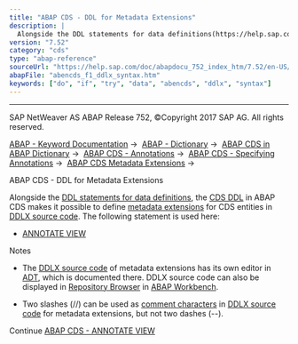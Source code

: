 ```yaml
---
title: "ABAP CDS - DDL for Metadata Extensions"
description: |
  Alongside the DDL statements for data definitions(https://help.sap.com/doc/abapdocu_752_index_htm/7.52/en-US/abencds_f1_ddl_syntax.htm), the CDS DDL(https://help.sap.com/doc/abapdocu_752_index_htm/7.52/en-US/abencds_ddl_glosry.htm 'Glossary Entry') in ABAP CDS makes it possible to define metada
version: "7.52"
category: "cds"
type: "abap-reference"
sourceUrl: "https://help.sap.com/doc/abapdocu_752_index_htm/7.52/en-US/abencds_f1_ddlx_syntax.htm"
abapFile: "abencds_f1_ddlx_syntax.htm"
keywords: ["do", "if", "try", "data", "abencds", "ddlx", "syntax"]
---
```


* * *

SAP NetWeaver AS ABAP Release 752, ©Copyright 2017 SAP AG. All rights reserved.

[ABAP - Keyword Documentation](https://help.sap.com/doc/abapdocu_752_index_htm/7.52/en-US/abenabap.htm) →  [ABAP - Dictionary](https://help.sap.com/doc/abapdocu_752_index_htm/7.52/en-US/abenabap_dictionary.htm) →  [ABAP CDS in ABAP Dictionary](https://help.sap.com/doc/abapdocu_752_index_htm/7.52/en-US/abencds.htm) →  [ABAP CDS - Annotations](https://help.sap.com/doc/abapdocu_752_index_htm/7.52/en-US/abencds_annotations.htm) →  [ABAP CDS - Specifying Annotations](https://help.sap.com/doc/abapdocu_752_index_htm/7.52/en-US/abencds_anno_usage.htm) →  [ABAP CDS Metadata Extensions](https://help.sap.com/doc/abapdocu_752_index_htm/7.52/en-US/abencds_meta_data_extensions.htm) → 

ABAP CDS - DDL for Metadata Extensions

Alongside the [DDL statements for data definitions](https://help.sap.com/doc/abapdocu_752_index_htm/7.52/en-US/abencds_f1_ddl_syntax.htm), the [CDS DDL](https://help.sap.com/doc/abapdocu_752_index_htm/7.52/en-US/abencds_ddl_glosry.htm "Glossary Entry") in ABAP CDS makes it possible to define [metadata extensions](https://help.sap.com/doc/abapdocu_752_index_htm/7.52/en-US/abencds_meta_data_extensions.htm) for CDS entities in [DDLX source code](https://help.sap.com/doc/abapdocu_752_index_htm/7.52/en-US/abenddlx_source_code_glosry.htm "Glossary Entry"). The following statement is used here:

-   [ANNOTATE VIEW](https://help.sap.com/doc/abapdocu_752_index_htm/7.52/en-US/abencds_f1_annotate_view.htm)

Notes

-   The [DDLX source code](https://help.sap.com/doc/abapdocu_752_index_htm/7.52/en-US/abenddlx_source_code_glosry.htm "Glossary Entry") of metadata extensions has its own editor in [ADT](https://help.sap.com/doc/abapdocu_752_index_htm/7.52/en-US/abenadt_glosry.htm "Glossary Entry"), which is documented there. DDLX source code can also be displayed in [Repository Browser](https://help.sap.com/doc/abapdocu_752_index_htm/7.52/en-US/abenrepository_browser_glosry.htm "Glossary Entry") in [ABAP Workbench](https://help.sap.com/doc/abapdocu_752_index_htm/7.52/en-US/abenabap_workbench_glosry.htm "Glossary Entry").

-   Two slashes (//) can be used as [comment characters](https://help.sap.com/doc/abapdocu_752_index_htm/7.52/en-US/abencds_general_syntax_rules.htm) in [DDLX source code](https://help.sap.com/doc/abapdocu_752_index_htm/7.52/en-US/abenddlx_source_code_glosry.htm "Glossary Entry") for metadata extensions, but not two dashes (\--).

Continue
[ABAP CDS - ANNOTATE VIEW](https://help.sap.com/doc/abapdocu_752_index_htm/7.52/en-US/abencds_f1_annotate_view.htm)